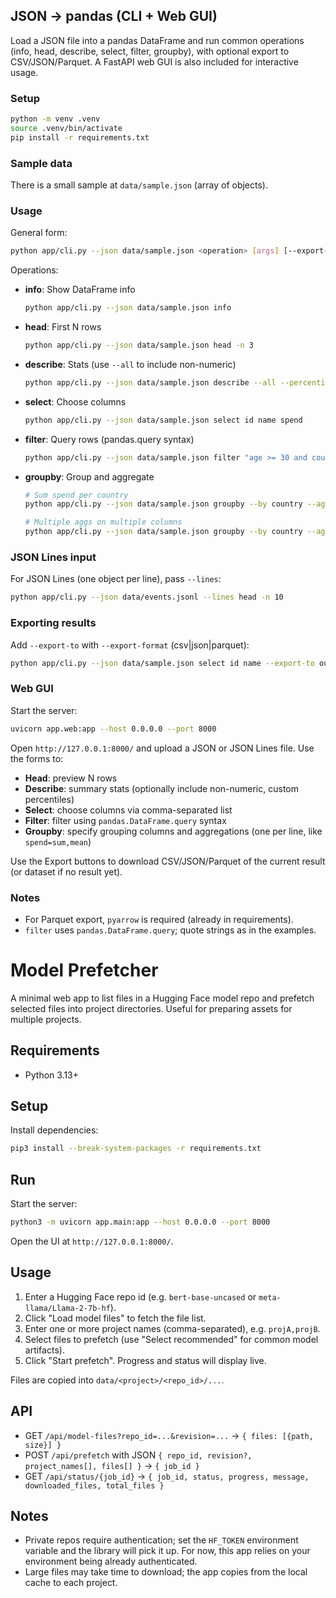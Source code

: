 ## JSON → pandas (CLI + Web GUI)

Load a JSON file into a pandas DataFrame and run common operations (info, head, describe, select, filter, groupby), with optional export to CSV/JSON/Parquet. A FastAPI web GUI is also included for interactive usage.

### Setup

```bash
python -m venv .venv
source .venv/bin/activate
pip install -r requirements.txt
```

### Sample data

There is a small sample at `data/sample.json` (array of objects).

### Usage

General form:

```bash
python app/cli.py --json data/sample.json <operation> [args] [--export-to out.csv --export-format csv]
```

Operations:

- **info**: Show DataFrame info
  ```bash
  python app/cli.py --json data/sample.json info
  ```

- **head**: First N rows
  ```bash
  python app/cli.py --json data/sample.json head -n 3
  ```

- **describe**: Stats (use `--all` to include non-numeric)
  ```bash
  python app/cli.py --json data/sample.json describe --all --percentiles 0.1 0.5 0.9
  ```

- **select**: Choose columns
  ```bash
  python app/cli.py --json data/sample.json select id name spend
  ```

- **filter**: Query rows (pandas.query syntax)
  ```bash
  python app/cli.py --json data/sample.json filter "age >= 30 and country == 'US'"
  ```

- **groupby**: Group and aggregate
  ```bash
  # Sum spend per country
  python app/cli.py --json data/sample.json groupby --by country --agg spend=sum

  # Multiple aggs on multiple columns
  python app/cli.py --json data/sample.json groupby --by country --agg spend=sum,mean --agg age=mean
  ```

### JSON Lines input

For JSON Lines (one object per line), pass `--lines`:

```bash
python app/cli.py --json data/events.jsonl --lines head -n 10
```

### Exporting results

Add `--export-to` with `--export-format` (csv|json|parquet):

```bash
python app/cli.py --json data/sample.json select id name --export-to out.csv --export-format csv
```

### Web GUI

Start the server:

```bash
uvicorn app.web:app --host 0.0.0.0 --port 8000
```

Open `http://127.0.0.1:8000/` and upload a JSON or JSON Lines file. Use the forms to:

- **Head**: preview N rows
- **Describe**: summary stats (optionally include non-numeric, custom percentiles)
- **Select**: choose columns via comma-separated list
- **Filter**: filter using `pandas.DataFrame.query` syntax
- **Groupby**: specify grouping columns and aggregations (one per line, like `spend=sum,mean`)

Use the Export buttons to download CSV/JSON/Parquet of the current result (or dataset if no result yet).

### Notes

- For Parquet export, `pyarrow` is required (already in requirements).
- `filter` uses `pandas.DataFrame.query`; quote strings as in the examples.
# Model Prefetcher

A minimal web app to list files in a Hugging Face model repo and prefetch selected files into project directories. Useful for preparing assets for multiple projects.

## Requirements
- Python 3.13+

## Setup
Install dependencies:

```bash
pip3 install --break-system-packages -r requirements.txt
```

## Run
Start the server:

```bash
python3 -m uvicorn app.main:app --host 0.0.0.0 --port 8000
```

Open the UI at `http://127.0.0.1:8000/`.

## Usage
1. Enter a Hugging Face repo id (e.g. `bert-base-uncased` or `meta-llama/Llama-2-7b-hf`).
2. Click "Load model files" to fetch the file list.
3. Enter one or more project names (comma-separated), e.g. `projA,projB`.
4. Select files to prefetch (use "Select recommended" for common model artifacts).
5. Click "Start prefetch". Progress and status will display live.

Files are copied into `data/<project>/<repo_id>/...`.

## API
- GET `/api/model-files?repo_id=...&revision=...` → `{ files: [{path, size}] }`
- POST `/api/prefetch` with JSON `{ repo_id, revision?, project_names[], files[] }` → `{ job_id }`
- GET `/api/status/{job_id}` → `{ job_id, status, progress, message, downloaded_files, total_files }`

## Notes
- Private repos require authentication; set the `HF_TOKEN` environment variable and the library will pick it up. For now, this app relies on your environment being already authenticated.
- Large files may take time to download; the app copies from the local cache to each project.
